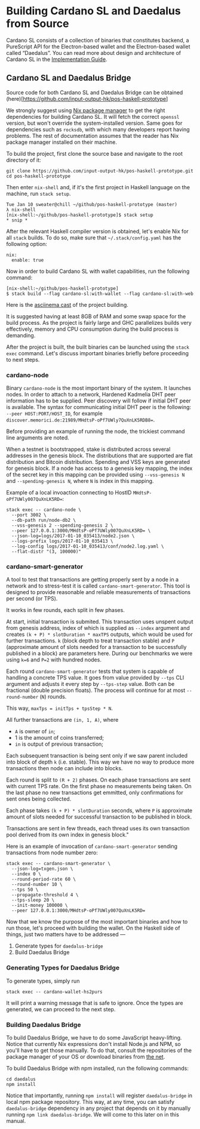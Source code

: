 # Building Cardano SL and Daedalus from Source

[//]: # (<2017-01-15>)

Cardano SL consists of a collection of binaries that constitutes
backend, a PureScript API for the Electron-based wallet and the
Electron-based wallet called “Daedalus”. You can read more about design
and architecture of Cardano SL in the [Implementation
Guide](/for-contributors/implementation.md).

## Cardano SL and Daedalus Bridge

Source code for both Cardano SL and Daedalus Bridge can be obtained
(here)[https://github.com/input-output-hk/pos-haskell-prototype]

We strongly suggest using [Nix package
manager](https://nixos.org/nix/download.html) to get the right
dependencies for building Cardano SL. It will fetch the correct
`openssl` version, but won't override the system-installed version. Same
goes for dependencies such as `rocksdb`, with which many developers
report having problems. The rest of documentation assumes that the reader
has Nix package manager installed on their machine.

To build the project, first clone the source base and navigate to the root
directory of it:

```
git clone https://github.com/input-output-hk/pos-haskell-prototype.git
cd pos-haskell-prototype
```

Then enter `nix-shell` and, if it's the first project in Haskell
language on the machine, run `stack setup`.

```
Tue Jan 10 sweater@chill ~/github/pos-haskell-prototype (master) 
λ nix-shell
[nix-shell:~/github/pos-haskell-prototype]$ stack setup
* snip *
```

After the relevant Haskell compiler version is obtained, let's enable
Nix for all `stack` builds. To do so, make sure that
`~/.stack/config.yaml` has the following option:

```
nix:
  enable: true
```

Now in order to build Cardano SL with wallet capabilities, run the
following command:

```
[nix-shell:~/github/pos-haskell-prototype]
$ stack build --flag cardano-sl:with-wallet --flag cardano-sl:with-web
```

Here is the [asciinema
cast](http://asciinema.org/a/47vbdch8srbhf3j5kta7j9bov) of the project building.

It is suggested having at least 8GB of RAM and some swap space for the build
process. As the project is fairly large and GHC parallelizes builds very
effectively, memory and CPU consumption during the build process is
demanding.

After the project is built, the built binaries can be launched
using the `stack exec` command. Let's discuss important binaries briefly
before proceeding to next steps.

### cardano-node

Binary `cardano-node` is the most important binary of the system. It
launches nodes. In order to attach to a network, Hardened Kadmelia DHT
peer information has to be supplied. Peer discovery will follow if
initial DHT peer is available. The syntax for communicating initial
DHT peer is the following: `--peer HOST:PORT/HOST_ID`, for example
`discover.memorici.de:21989/MHdtsP-oPf7UWly7QuXnLK5RDB8=`.

[//]: # (TODO: Actually put a small dev-only net with a discoverable)
[//]: # (peers which will send a recruitment propsal message to people)
[//]: # (who bothered to build the system from scratch in the early days)
[//]: # (of testnet release)

Before providing an example of running the node, the trickiest command
line arguments are noted.

When a testnet is bootstrapped, stake is distributed across several
addresses in the genesis block. The distributions that are supported
are flat distribution and Bitcoin distribution. Spending and VSS keys
are generated for genesis block. If a node has access to a genesis key
mapping, the index of the secret key in this mapping can be provided
using `--vss-genesis N` and `--spending-genesis N`, where `N` is index
in this mapping.

Example of a local invoaction connecting to HostID
`MHdtsP-oPf7UWly007QuXnLK5RD=`:

```
stack exec -- cardano-node \
  --port 3002 \
  --db-path run/node-db2 \
  --vss-genesis 2 --spending-genesis 2 \
  --peer 127.0.0.1:3000/MHdtsP-oPf7UWly007QuXnLK5RD= \
  --json-log=logs/2017-01-10_035413/node2.json \
  --logs-prefix logs/2017-01-10_035413 \
  --log-config logs/2017-01-10_035413/conf/node2.log.yaml \
  --flat-distr "(3, 100000)"
```

### cardano-smart-generator

A tool to test that transactions are getting properly sent by a node in
a network and to stress-test it is called `cardano-smart-generator`.
This tool is designed to provide reasonable and reliable measurements of
transactions per second (or TPS).

It works in few rounds, each split in few phases.

At start, initial transaction is submited. This transaction uses unspent
output from genesis address, index of which is supplied as `--index`
argument and creates `(k + P) * slotDuration * maxTPS` outputs, which
would be used for further transactions. `k` (block depth to treat
transaction stable) and `P` (approximate amount of slots needed for a
transaction to be successfully published in a block) are parameters
here. During our benchmarks we were using `k=6` and `P=2` with hundred
nodes.

Each round `cardano-smart-generator` tests that system is capable of
handling a concrete TPS value. It goes from value provided by `--tps`
CLI argument and adjusts it every step by `--tps-step` value. Both can
be fractional (double precision floats). The process will continue for
at most `--round-number` (`N`) rounds.

This way, `maxTps = initTps + tpsStep * N`.

All further transactions are `(in, 1, A)`, where 

 + `A` is owner of `in`;
 + 1 is the amount of coins transferred;
 + `in` is output of previous transaction;  
 
Each subsequent transaction is being sent only if we saw parent included
into block of depth `k` (i.e.  stable). This way we have no way to
produce more transactions then node can include into blocks.

Each round is split to `(R + 2)` phases. On each phase transactions are
sent with current TPS rate. On the first phase no measurements being
taken.  On the last phase no new transactions get emmitted, only
confirmations for sent ones being collected. 

Each phase takes `(k + P) * slotDuration` seconds, where `P` is
approximate amount of slots needed for successful transaction to be
published in block.

Transactions are sent in few threads, each thread uses its own
transaction pool derived from its own index in genesis block."

Here is an example of invocation of `cardano-smart-generator` sending
transactions from node number zero:

```
stack exec -- cardano-smart-generator \
  --json-log=txgen.json \
  --index 0 \
  --round-period-rate 60 \
  --round-number 10 \
  --tps 50 \
  --propagate-threshold 4 \
  --tps-sleep 20 \
  --init-money 100000 \
  --peer 127.0.0.1:3000/MHdtsP-oPf7UWly007QuXnLK5RD=
```

Now that we know the purpose of the most important binaries and how to
run those, let's proceed with building the wallet. On the Haskell side
of things, just two matters have to be addressed —

 1. Generate types for `daedalus-bridge`
 2. Build Daedalus Bridge

### Generating Types for Daedalus Bridge

To generate types, simply run

```
stack exec -- cardano-wallet-hs2purs
```

It will print a warning message that is safe to ignore. Once the types
are generated, we can proceed to the next step.

### Building Daedalus Bridge

To build Daedalus Bridge, we have to do some JavaScript heavy-lifting.
Notice that currently Nix expressions don't install Node.js and NPM, so
you'll have to get those manually. To do that, consult the repositories
of the package manager of your OS or download binaries from [the
net](https://nodejs.org/en/download/).

To build Daedalus Bridge with npm installed, run the following commands:

```
cd daedalus
npm install
```

Notice that importantly, running `npm install` will register
`daedalus-bridge` in local npm package repository. This way, at any
time, you can satisfy `daedalus-bridge` dependency in any project that
depends on it by manually running `npm link daedalus-bridge`. We will
come to this later on in this manual.
